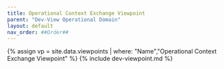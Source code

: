 ```yaml
---
title: Operational Context Exchange Viewpoint
parent: "Dev-View Operational Domain"
layout: default
nav_order: ##Order##
---
```

{% assign vp = site.data.viewpoints | where: "Name","Operational Context Exchange Viewpoint" %}
{% include dev-viewpoint.md %}
